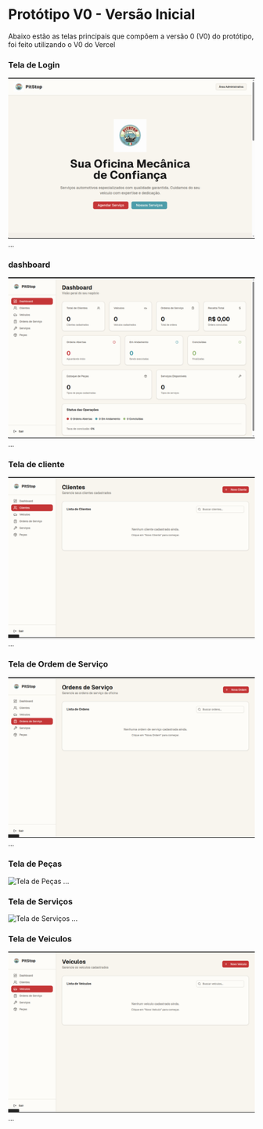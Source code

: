 # Protótipo V0 - Versão Inicial

Abaixo estão as telas principais que compõem a versão 0 (V0) do protótipo, foi feito utilizando o V0 do Vercel 

### Tela de Login
![Tela de Login](./assets/inicio.png)
...

### dashboard
![dashboard](./assets/dash.png)
...

### Tela de cliente
![Tela de cliente](./assets/cliente.png)
...

### Tela de Ordem de Serviço
![Tela de Ordem de Serviço](./assets/OS.png)
...

### Tela de Peças
![Tela de Peças](./assets/peças.png)
...

### Tela de Serviços
![Tela de Serviços](./assets/serviços.png)
...

### Tela de Veiculos
![Tela de Veiculos](./assets/veiculos.png)
...